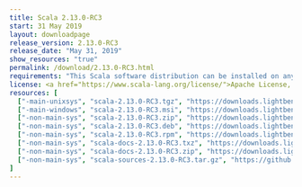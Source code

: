 ```yaml
---
title: Scala 2.13.0-RC3
start: 31 May 2019
layout: downloadpage
release_version: 2.13.0-RC3
release_date: "May 31, 2019"
show_resources: "true"
permalink: /download/2.13.0-RC3.html
requirements: "This Scala software distribution can be installed on any Unix-like or Windows system. It requires Java 8 or later, available <a href='https://www.java.com/'>here</a>."
license: <a href="https://www.scala-lang.org/license/">Apache License, Version 2.0</a>
resources: [
  ["-main-unixsys", "scala-2.13.0-RC3.tgz", "https://downloads.lightbend.com/scala/2.13.0-RC3/scala-2.13.0-RC3.tgz", "Mac OS X, Unix, Cygwin", "18.51M"],
  ["-main-windows", "scala-2.13.0-RC3.msi", "https://downloads.lightbend.com/scala/2.13.0-RC3/scala-2.13.0-RC3.msi", "Windows (msi installer)", "114.70M"],
  ["-non-main-sys", "scala-2.13.0-RC3.zip", "https://downloads.lightbend.com/scala/2.13.0-RC3/scala-2.13.0-RC3.zip", "Windows", "18.55M"],
  ["-non-main-sys", "scala-2.13.0-RC3.deb", "https://downloads.lightbend.com/scala/2.13.0-RC3/scala-2.13.0-RC3.deb", "Debian", "581.54M"],
  ["-non-main-sys", "scala-2.13.0-RC3.rpm", "https://downloads.lightbend.com/scala/2.13.0-RC3/scala-2.13.0-RC3.rpm", "RPM package", "115.11M"],
  ["-non-main-sys", "scala-docs-2.13.0-RC3.txz", "https://downloads.lightbend.com/scala/2.13.0-RC3/scala-docs-2.13.0-RC3.txz", "API docs", "48.53M"],
  ["-non-main-sys", "scala-docs-2.13.0-RC3.zip", "https://downloads.lightbend.com/scala/2.13.0-RC3/scala-docs-2.13.0-RC3.zip", "API docs", "99.51M"],
  ["-non-main-sys", "scala-sources-2.13.0-RC3.tar.gz", "https://github.com/scala/scala/archive/v2.13.0-RC3.tar.gz", "Sources", "6.7M"]
]
---
```

